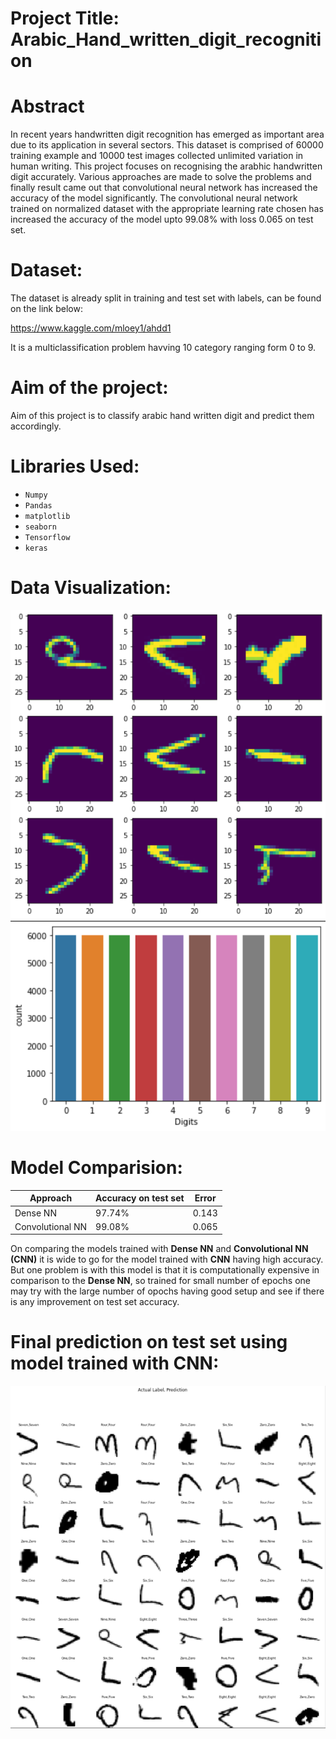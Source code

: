 # Project Title: Arabic_Hand_written_digit_recognition
# Abstract
In recent years handwritten digit recognition has emerged as important area due to its application in several sectors. This dataset is comprised of 60000 training example and 10000 test images collected unlimited variation in human writing. This project focuses on recognising the arabhic handwritten digit accurately. Various approaches are made to solve the problems and finally result came out that convolutional neural network has increased the accuracy of the model significantly.
The convolutional neural network trained on normalized dataset with the appropriate learning rate chosen has increased the accuracy of the model upto 99.08% with loss 0.065 on test set.
# Dataset:
The dataset is already split in training and test set with labels, can be found on the link below:

https://www.kaggle.com/mloey1/ahdd1

It is a multiclassification problem havving 10 category ranging form 0 to 9.
# Aim of the project:
Aim of this project is to classify arabic hand written digit and predict them accordingly.
# Libraries Used:
* `Numpy`
* `Pandas`
* `matplotlib`
* `seaborn`
* `Tensorflow`
* `keras`
# Data Visualization:
![Random images of the training dataset](https://github.com/Han9128/Arabic_Hand_written_digit_recognition/blob/main/Images/Data_image.png)
![Count plot of lables](https://github.com/Han9128/Arabic_Hand_written_digit_recognition/blob/main/Images/count_plot_digit.png)
# Model Comparision:
| Approach | Accuracy on test set | Error |
| ------| ---------------------| -----|
| Dense NN | 97.74% | 0.143 |
| Convolutional NN | 99.08%| 0.065 |

On comparing the models trained with **Dense NN** and **Convolutional NN (CNN)** it is wide to go for the model trained with **CNN** having high accuracy.
But one problem is with this model is that it is computationally expensive in comparison to the **Dense NN**, so trained for small number of epochs one may try with the large number of opochs having good setup and see if there is any improvement on test set accuracy.
# Final prediction on test set using model trained with **CNN:**
![Prediction](https://github.com/Han9128/Arabic_Hand_written_digit_recognition/blob/main/Images/Prediction.png)
